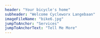 ```yaml
---
header: "Your bicycle's home"
subheader: "Welcome Cycleworx Langebaan"
imageFileName: "bike6.jpg"
jumpToAnchor: "Services"
jumpToAnchorText: "Tell Me More"
---
```

